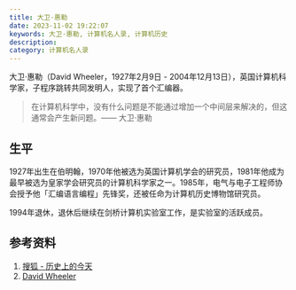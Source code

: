 ```yaml
---
title: 大卫·惠勒
date: 2023-11-02 19:22:07
keywords: 大卫·惠勒, 计算机名人录, 计算机历史
description: 
category: 计算机名人录
---
```


大卫·惠勒（David Wheeler，1927年2月9日 - 2004年12月13日），英国计算机科学家，子程序跳转共同发明人，实现了首个汇编器。

> 在计算机科学中，没有什么问题是不能通过增加一个中间层来解决的，但这通常会产生新问题。—— 大卫·惠勒

## 生平

1927年出生在伯明翰，1970年他被选为英国计算机学会的研究员，1981年他成为最早被选为皇家学会研究员的计算机科学家之一。1985年，电气与电子工程师协会授予他「汇编语言编程」先锋奖，还被任命为计算机历史博物馆研究员。

1994年退休，退休后继续在剑桥计算机实验室工作，是实验室的活跃成员。



## 参考资料
1. [搜狐 - 历史上的今天](https://www.sohu.com/a/521605971_115128)
2. [David Wheeler](https://www.computer.org/profiles/david-wheeler)